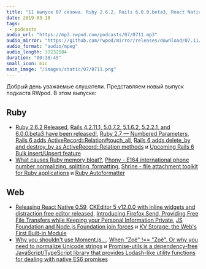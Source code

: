 ```yaml
---
title: "11 выпуск 07 сезона. Ruby 2.6.2, Rails 6.0.0.beta3, React Native 0.59, CKEditor 5 v12.0.0, Firefox Send и прочее"
date: 2019-03-18
tags:
 - podcasts
audio_url: "https://mp3.rwpod.com/podcasts/07/0711.mp3"
audio_mirror: "https://github.com/rwpod/mirror/releases/download/07.11/0711.mp3"
audio_format: "audio/mpeg"
audio_length: 37232584
duration: "00:38:45"
small_icon: mic
main_image: "/images/static/07/0711.png"
---
```


Добрый день уважаемые слушатели. Представляем новый выпуск подкаста RWpod. В этом выпуске:

## Ruby

 - [Ruby 2.6.2 Released](https://www.ruby-lang.org/en/news/2019/03/13/ruby-2-6-2-released/), [Rails 4.2.11.1, 5.0.7.2, 5.1.6.2, 5.2.2.1, and 6.0.0.beta3 have been released!](https://weblog.rubyonrails.org/2019/3/13/Rails-4-2-5-1-5-1-6-2-have-been-released/), [Ruby 2.7 — Numbered Parameters](https://medium.com/@baweaver/ruby-2-7-numbered-parameters-3f5c06a55fe4), [Rails 6 adds ActiveRecord::Relation#touch_all](https://blog.bigbinary.com/2019/03/12/rails-6-adds-activerecord-relation-touch-all.html), [Rails 6 adds delete_by and destroy_by as ActiveRecord::Relation methods](https://blog.bigbinary.com/2019/03/13/rails-6-adds-activerecord-relation-delete_by-and-activerecord-relation-destroy_by.html) и [Upcoming Rails 6 Bulk insert/Upsert feature](https://medium.com/@retrorubies/upcoming-rails-6-bulk-insert-upsert-feature-2d642419557d)
 - [What causes Ruby memory bloat?](https://www.joyfulbikeshedding.com/blog/2019-03-14-what-causes-ruby-memory-bloat.html), [Phony - E164 international phone number normalizing, splitting, formatting](http://florianhanke.com/phony/), [Shrine - file attachment toolkit for Ruby applications](https://shrinerb.com/) и [Ruby Autoformatter](https://github.com/samphippen/rubyfmt)

## Web

 - [Releasing React Native 0.59](http://facebook.github.io/react-native/blog/2019/03/12/releasing-react-native-059), [CKEditor 5 v12.0.0 with inline widgets and distraction free editor released](https://ckeditor.com/blog/CKEditor-5-v12.0.0-with-inline-widgets-and-distraction-free-editor-released/), [Introducing Firefox Send, Providing Free File Transfers while Keeping your Personal Information Private](https://blog.mozilla.org/blog/2019/03/12/introducing-firefox-send-providing-free-file-transfers-while-keeping-your-personal-information-private/), [JS Foundation and Node.js Foundation join forces](https://www.zdnet.com/article/js-foundation-and-node-js-foundation-join-forces/) и [KV Storage: the Web's First Built-in Module](https://developers.google.com/web/updates/2019/03/kv-storage)
 - [Why you shouldn't use Moment.js...](https://inventi.studio/en/blog/why-you-shouldnt-use-moment-js), [When "Zoë" !== "Zoë". Or why you need to normalize Unicode strings](https://withblue.ink/2019/03/11/why-you-need-to-normalize-unicode-strings.html) и [Promise-utils is a dependency-free JavaScript/TypeScript library that provides Lodash-like utility functions for dealing with native ES6 promises](https://github.com/blend/promise-utils)

<!--more-->
